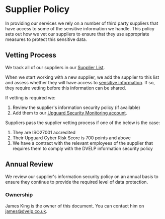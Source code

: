 # Supplier Policy

In providing our services we rely on a number of third party suppliers that have
access to some of the sensitive information we handle. This policy sets out how
we vet our suppliers to ensure that they use appropriate measures to protect this sensitive data.

## Vetting Process 

We track all of our suppliers in our [Supplier
List](https://docs.google.com/spreadsheets/d/14kog_nFut3v2t5mZNNatZ-oWb7tP3ImWdXjUP9EkZGc/edit?usp=sharing).

When we start working with a new supplier, we add the supplier to this list and
assess whether they will have access to [sensitive information](./classification-of-information.md). If so, they require vetting before this information can be shared.

If vetting is required we:

1. Review the supplier's information security policy (if available)
2. Add them to our [Upguard Security Monitoring account](https://cyber-risk.upguard.com/vendorlist).

Suppliers pass the supplier vetting process if one of the below is the case:

1. They are ISO27001 accredited
2. Their Upguard Cyber Risk Score is 700 points and above
3. We have a contract with the relevant employees of the supplier that requires them to comply with the DVELP information security policy

## Annual Review

We review our supplier's information security policy on an annual basis to ensure they continue to provide the required level of data protection.

### Ownership

James King is the owner of this document. You can contact him on
<james@dvelp.co.uk>.
